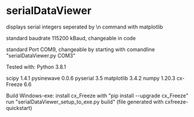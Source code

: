 # serialDataViewer
displays serial integers seperated by \n command with matplotlib

standard baudrate 115200 kBaud, changeable in code

standard Port COM9, changeable by starting with comandline "serialDataViewer.py COM3"

Tested with: 
Python            3.8.1

scipy             1.4.1
pysinewave        0.0.6
pyserial          3.5
matplotlib        3.4.2
numpy             1.20.3
cx-Freeze         6.6

Build Windows-exe:
install cx_Freeze with "pip install --upgrade cx_Freeze"
run "serialDataViewer_setup_to_exe.py build" (file generated with cxfreeze-quickstart)
